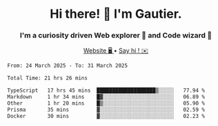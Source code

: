 <h1 align="center">Hi there! 👋 I'm Gautier.</h1>
<h3 align="center">I'm a curiosity driven Web explorer 🚀 and Code wizard 🧙</h3>

<p align="center">
  <a href="https://xisabla.github.io/">Website 🖥️ </a> •
  <a href="mailto:xisabla.dev@gmail.com">Say hi ! ✉️</a>
</p>

<!--START_SECTION:waka-->

```txt
From: 24 March 2025 - To: 31 March 2025

Total Time: 21 hrs 26 mins

TypeScript   17 hrs 45 mins  ███████████████████▒░░░░░   77.94 %
Markdown     1 hr 34 mins    █▓░░░░░░░░░░░░░░░░░░░░░░░   06.89 %
Other        1 hr 20 mins    █▒░░░░░░░░░░░░░░░░░░░░░░░   05.90 %
Prisma       35 mins         ▓░░░░░░░░░░░░░░░░░░░░░░░░   02.59 %
Docker       30 mins         ▓░░░░░░░░░░░░░░░░░░░░░░░░   02.23 %
```

<!--END_SECTION:waka-->
